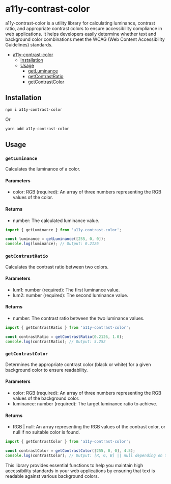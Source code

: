 # a11y-contrast-color

a11y-contrast-color is a utility library for calculating luminance, contrast ratio, and appropriate contrast colors to ensure accessibility compliance in web applications. It helps developers easily determine whether text and background color combinations meet the WCAG (Web Content Accessibility Guidelines) standards.

- [a11y-contrast-color](#a11y-contrast-color)
  - [Installation](#installation)
  - [Usage](#usage)
    - [getLuminance](#getLuminance)
    - [getContrastRatio](#getContrastRatio)
    - [getContrastColor](#getContrastColor)

## Installation

```sh
npm i a11y-contrast-color
```

Or

```sh
yarn add a11y-contrast-color
```

## Usage

### `getLuminance`

Calculates the luminance of a color.

#### Parameters

- color: RGB (required): An array of three numbers representing the RGB values of the color.

#### Returns

- number: The calculated luminance value.

```ts
import { getLuminance } from 'a11y-contrast-color';

const luminance = getLuminance([255, 0, 0]);
console.log(luminance); // Output: 0.2126
```

### `getContrastRatio`

Calculates the contrast ratio between two colors.

#### Parameters

- lum1: number (required): The first luminance value.
- lum2: number (required): The second luminance value.

#### Returns

- number: The contrast ratio between the two luminance values.

```ts
import { getContrastRatio } from 'a11y-contrast-color';

const contrastRatio = getContrastRatio(0.2126, 1.0);
console.log(contrastRatio); // Output: 5.252
```

### `getContrastColor`

Determines the appropriate contrast color (black or white) for a given background color to ensure readability.

#### Parameters

- color: RGB (required): An array of three numbers representing the RGB values of the background color.
- luminance: number (required): The target luminance ratio to achieve.

#### Returns

- RGB | null: An array representing the RGB values of the contrast color, or null if no suitable color is found.

```ts
import { getContrastColor } from 'a11y-contrast-color';

const contrastColor = getContrastColor([255, 0, 0], 4.5);
console.log(contrastColor); // Output: [R, G, B] || null depending on the contrast requirement
```

This library provides essential functions to help you maintain high accessibility standards in your web applications by ensuring that text is readable against various background colors.
